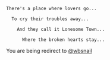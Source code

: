 ```
There's a place where lovers go...

  To cry their troubles away...

    And they call it Lonesome Town...

      Where the broken hearts stay...
```

You are being redirect to [@wbsnail](github.com/wbsnail)
